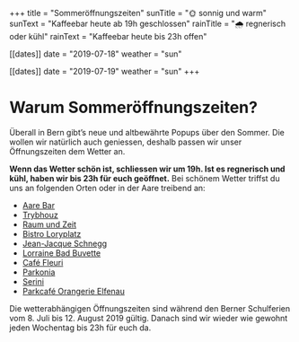 +++
title = "Sommeröffnungszeiten"
sunTitle = "🌞 sonnig und warm"
sunText = "Kaffeebar heute ab 19h geschlossen"
rainTitle = "🌧️️️ regnerisch oder kühl"
rainText = "Kaffeebar heute bis 23h offen"

[[dates]]
date = "2019-07-18"
weather = "sun"

[[dates]]
date = "2019-07-19"
weather = "sun"
+++
# Warum Sommeröffnungszeiten?

Überall in Bern gibt’s neue und altbewährte Popups über den Sommer. Die wollen wir natürlich auch geniessen, deshalb passen wir unser Öffnungszeiten dem Wetter an. 

**Wenn das Wetter schön ist, schliessen wir um 19h. Ist es regnerisch und kühl, haben wir bis 23h für euch geöffnet.** 
Bei schönem Wetter triffst du uns an folgenden Orten oder in der Aare treibend an:

* [Aare Bar](https://aarebarbern.ch)
* [Trybhouz](https://www.trybhouz.ch) 
* [Raum und Zeit](https://www.raumundzeit-liebefeld.ch)
* [Bistro Loryplatz](https://www.facebook.com/bistroamloryplatz/) 
* [Jean-Jacque Schnegg](https://www.facebook.com/jeanjacquesschneggbern/)
* [Lorraine Bad Buvette](https://www.burgunderbar.ch/kopie-von-heisse-huempu)
* [Café Fleuri](https://www.cafefleuri.ch)
* [Parkonia](https://www.parkonia.ch)
* [Serini](https://www.serini.be) 
* [Parkcafé Orangerie Elfenau](http://parkcafe-elfenau.ch)

Die wetterabhängigen Öffnungszeiten sind während den Berner Schulferien vom 8. Juli bis 12. August 2019 gültig. Danach sind wir wieder wie gewohnt jeden Wochentag bis 23h für euch da.
